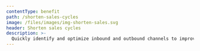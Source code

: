 ```yaml
---
contentType: benefit
path: /shorten-sales-cycles
image: /files/images/img-shorten-sales.svg
header: Shorten sales cycles
description: >-
  Quickly identify and optimize inbound and outbound channels to improve conversion velocity
---
```

